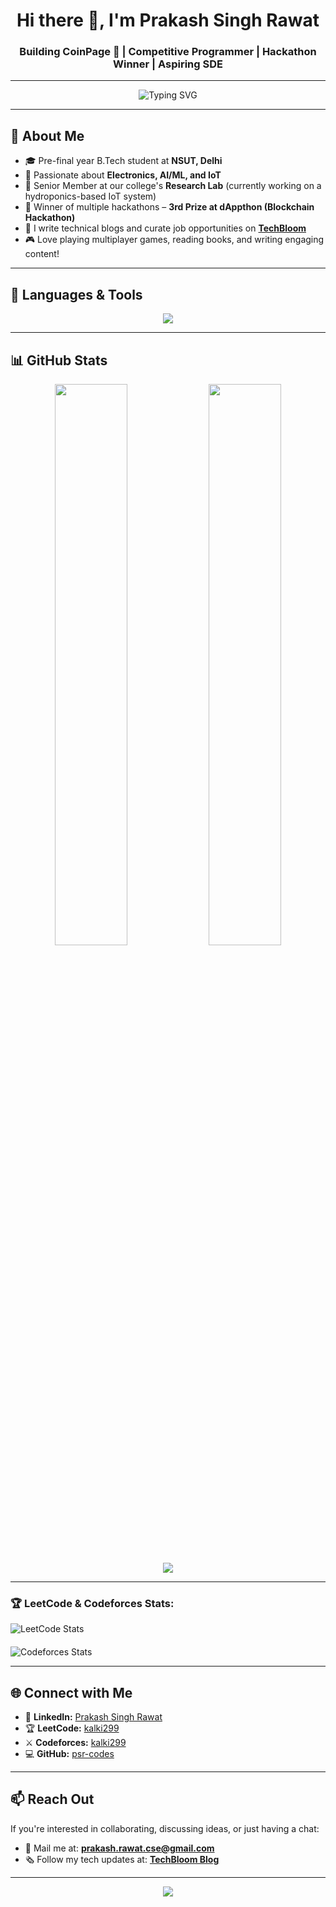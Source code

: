 <h1 align="center">Hi there 👋, I'm Prakash Singh Rawat</h1>
<h3 align="center">Building CoinPage 🚀 | Competitive Programmer | Hackathon Winner | Aspiring SDE</h3>

---

<p align="center">
  <img src="https://readme-typing-svg.herokuapp.com?font=Fira+Code&weight=500&size=22&duration=4000&pause=1000&color=3D9BE9&vCenter=true&multiline=true&repeat=true&width=700&height=70&lines=Building+CoinPage+%F0%9F%9A%80+%7C+Competitive+Programmer;Hackathon+Winner+%7C+Aspiring+SDE;TechBlogger+at+TechBloom+%7C+Content+Strategist" alt="Typing SVG" />
</p>

---

## 🚀 About Me

- 🎓 Pre-final year B.Tech student at **NSUT, Delhi**
- 🤖 Passionate about **Electronics, AI/ML, and IoT**
- 🧪 Senior Member at our college's **Research Lab** (currently working on a hydroponics-based IoT system)
- 🥇 Winner of multiple hackathons – **3rd Prize at dAppthon (Blockchain Hackathon)**
- 📝 I write technical blogs and curate job opportunities on [**TechBloom**](https://techbloom.in)  
- 🎮 Love playing multiplayer games, reading books, and writing engaging content!

---

## 🧰 Languages & Tools

<p align="center">
  <img src="https://skillicons.dev/icons?i=cpp,py,html,css,js,react,arduino,git,github,vscode,linux,figma,vercel,mysql" />
</p>

---

## 📊 GitHub Stats

<p align="center">
  <img width="48%" src="https://github-readme-stats.vercel.app/api?username=psr-codes&show_icons=true&theme=radical" />
  <img width="48%" src="https://github-readme-streak-stats.herokuapp.com/?user=psr-codes&theme=radical" />
</p>
<p align="center">
  <img src="https://github-readme-activity-graph.cyclic.app/graph?username=psr-codes&theme=react-dark&hide_border=true" />
</p>

---

<h3 align="left">🏆 LeetCode & Codeforces Stats:</h3>

<div style="display: flex; justify-content: space-between; align-items: center; flex-wrap: wrap; gap: 20px;">
  <img src="https://leetcard.jacoblin.cool/kalki299?theme=chartreuse&font=Rubik&ext=contest" alt="LeetCode Stats" style="max-width: 48%; min-width: 300px;" />
  <img src="https://codeforces-readme-stats.vercel.app/api/card?username=kalki299" alt="Codeforces Stats" style="max-width: 48%; min-width: 300px;" />
</div>

---

## 🌐 Connect with Me

<ul>
  <li>🔗 <strong>LinkedIn:</strong> <a href="https://linkedin.com/in/prakash-singh-rawat-a48b11254" target="_blank">Prakash Singh Rawat</a></li>
  <li>🏆 <strong>LeetCode:</strong> <a href="https://leetcode.com/kalki299" target="_blank">kalki299</a></li>
  <li>⚔️ <strong>Codeforces:</strong> <a href="https://codeforces.com/profile/kalki299" target="_blank">kalki299</a></li>
  <li>💻 <strong>GitHub:</strong> <a href="https://github.com/psr-codes" target="_blank">psr-codes</a></li>
</ul>

---

## 📫 Reach Out

If you're interested in collaborating, discussing ideas, or just having a chat:

- 📨 Mail me at: **prakash.rawat.cse@gmail.com**
- 🗞 Follow my tech updates at: [**TechBloom Blog**](https://techbloom.in)

---

<p align="center">
  <img src="https://capsule-render.vercel.app/api?type=waving&color=3D9BE9&height=100&section=footer"/>
</p>

